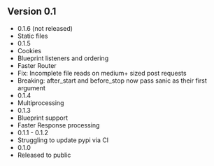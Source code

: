 Version 0.1
-----------
 - 0.1.6 (not released)
  - Static files
 - 0.1.5 
  - Cookies
  - Blueprint listeners and ordering
  - Faster Router
  - Fix: Incomplete file reads on medium+ sized post requests
  - Breaking: after_start and before_stop now pass sanic as their first argument
 - 0.1.4 
  - Multiprocessing
 - 0.1.3
  - Blueprint support
  - Faster Response processing
 - 0.1.1 - 0.1.2 
  - Struggling to update pypi via CI
 - 0.1.0 
  - Released to public
